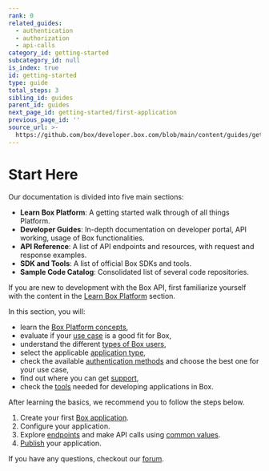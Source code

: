 ```yaml
---
rank: 0
related_guides:
  - authentication
  - authorization
  - api-calls
category_id: getting-started
subcategory_id: null
is_index: true
id: getting-started
type: guide
total_steps: 3
sibling_id: guides
parent_id: guides
next_page_id: getting-started/first-application
previous_page_id: ''
source_url: >-
  https://github.com/box/developer.box.com/blob/main/content/guides/getting-started/index.md
---
```

# Start Here

Our documentation is divided into five main sections:

- **Learn Box Platform**: A getting started walk through of all things Platform.
- **Developer Guides**: In-depth documentation on developer portal, API working, usage of Box functionalities.
- **API Reference**: A list of API endpoints and resources, with request and response examples.
- **SDK and Tools**: A list of official Box SDKs and tools.
- **Sample Code Catalog**: Consolidated list of several code repositories.

If you are new to development with the Box API, first familiarize
yourself with the content in the [Learn Box Platform][learn] section.

In this section, you will:

- learn the [Box Platform concepts][box-platform-101],
- evaluate if your [use case][use-case] is a good fit for Box,
- understand the different [types of Box users][user-types],
- select the applicable [application type][application-types],
- check the available [authentication methods][authentication] and choose the best one for your use case,
- find out where you can get [support][support],
- check the [tools][tooling] needed for developing applications in Box.

After learning the basics, we recommend you to follow the steps
below.

1. Create your first [Box application][box-app].
2. Configure your application.
3. Explore [endpoints][endpoints] and make API calls using [common values][cv].
4. [Publish][publish-app] your application.

If you have any questions, checkout our [forum][forum-link].

[learn]: page://platform
<!-- i18n-enable localize-links -->

[box-platform-101]: page://platform/box-platform-101
[use-case]: page://platform/use-cases
[user-types]: page://platform/user-types
[application-types]: page://platform/application-types
[authentication]: page://platform/authentication-methods
[support]: page://platform/support
[tooling]: page://platform/tools
[box-app]: g://getting-started/first-application
[endpoints]: page://reference
[cv]: page://platform/appendix/locating-values
[publish-app]: g://getting-started/publish-app
<!-- i18n-disable localize-links -->

[forum-link]: https://forum.box.com